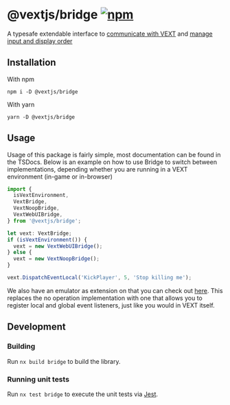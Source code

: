 # @vextjs/bridge [![npm](https://img.shields.io/npm/v/@vextjs/bridge.svg)](https://npmjs.com/package/@vextjs/bridge)

A typesafe extendable interface to [communicate with VEXT](https://docs.veniceunleashed.net/modding/custom-ui/#communicating-with-veniceext) and [manage input and display order](https://docs.veniceunleashed.net/modding/custom-ui/#communicating-with-veniceext)

## Installation

With npm

```
npm i -D @vextjs/bridge
```

With yarn

```
yarn -D @vextjs/bridge
```

## Usage

Usage of this package is fairly simple, most documentation can be found in the TSDocs. Below is an example on how to use Bridge to switch between implementations, depending whether you are running in a VEXT environment (in-game or in-browser)

```ts
import {
  isVextEnvironment,
  VextBridge,
  VextNoopBridge,
  VextWebUIBridge,
} from '@vextjs/bridge';

let vext: VextBridge;
if (isVextEnvironment()) {
  vext = new VextWebUIBridge();
} else {
  vext = new VextNoopBridge();
}

vext.DispatchEventLocal('KickPlayer', 5, 'Stop killing me');
```

We also have an emulator as extension on that you can check out [here](../emulator). This replaces the no operation implementation with one that allows you to register local and global event listeners, just like you would in VEXT itself.

## Development

### Building

Run `nx build bridge` to build the library.

### Running unit tests

Run `nx test bridge` to execute the unit tests via [Jest](https://jestjs.io).
